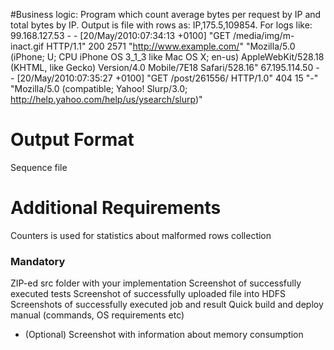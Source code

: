 #Business logic:
Program which count average bytes per request by IP and total bytes by IP. 
Output is file with rows as: IP,175.5,109854. For logs like:
99.168.127.53 - - [20/May/2010:07:34:13 +0100] "GET /media/img/m-inact.gif HTTP/1.1" 200 2571 "http://www.example.com/" "Mozilla/5.0 (iPhone; U; CPU iPhone OS 3_1_3 like Mac OS X; en-us) AppleWebKit/528.18 (KHTML, like Gecko) Version/4.0 Mobile/7E18 Safari/528.16"
67.195.114.50 - - [20/May/2010:07:35:27 +0100] "GET /post/261556/ HTTP/1.0" 404 15 "-" "Mozilla/5.0 (compatible; Yahoo! Slurp/3.0; http://help.yahoo.com/help/us/ysearch/slurp)"

# Output Format
Sequence file 

# Additional Requirements
Counters is used for statistics about malformed rows collection


### Mandatory
ZIP-ed src folder with your implementation
Screenshot of successfully executed tests
Screenshot of successfully uploaded file into HDFS 
Screenshots of successfully executed job and result 
Quick build and deploy manual (commands, OS requirements etc)
+ (Optional)
Screenshot with information about memory consumption

